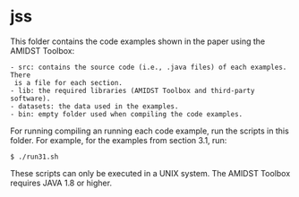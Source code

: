 # jss

This folder contains the code examples shown in the paper using the AMIDST Toolbox:

	- src: contains the source code (i.e., .java files) of each examples. There
	 is a file for each section.
	- lib: the required libraries (AMIDST Toolbox and third-party software).
	- datasets: the data used in the examples.
	- bin: empty folder used when compiling the code examples.


For running compiling an running each code example, run the scripts in this folder. For
example, for the examples from section 3.1, run:

	$ ./run31.sh

These scripts can only be executed in a UNIX system. The AMIDST Toolbox requires JAVA 1.8 or higher.
 
	